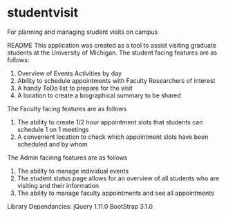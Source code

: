 # studentvisit
For planning and managing student visits  on campus

 README
This application was created as a tool to assist visiting graduate students at the
University of Michigan. 
The student facing features are as follows: 
1) Overview of Events Activities by day 
2) Ability to schedule appointments with Faculty Researchers of interest 
3) A handy ToDo list to prepare for the visit 
4) A location to create a biographical summary to be shared 

The Faculty facing features are as follows
1) The ability to create 1/2 hour appointment slots that students can schedule 1 on 1 meetings
2) A convenient location to check which appointment slots have been scheduled and by whom

The Admin facinng features are as follows
1) The ability to manage individual events
2) The student status page allows for an overview of all students who are visiting and their information
3) The ability to manage faculty appointments and see all appointments

Library Dependancies:
jQuery 1.11.0
BootStrap 3.1.0
